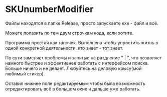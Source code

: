 # SKUnumberModifier

Файлы находятся в папке Release, просто запускаете exe - файл и всё. 
 
Можете полазить по тем двум строчкам кода, если хотите.

Программа простая как тапочек. Выполнена чтобы упростить жизнь в одной конкретной деятельности, кто знает - тот знает.

По сути заменяет проблемы и запятые на раздление " | ", что позволяет намного быстрее и эффективнее работать с интерфейсом поиска. Больше ничего и не делает. Любуйтесь на деловую крысу(мой любимый стикер).

Оставил нижнее поле редактируемым чтобы была возможность отредактировать всё в большом окне и дальше уже работать.
